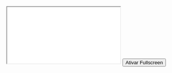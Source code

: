 <!DOCTYPE html>
<html lang="pt-br">
	<head>
		<title>Ativando Fullscreen</title>
		<meta charset="utf-8">
		<meta name='viewport' content="width=device-width,initial-scale=1, shrink-to-fit=no">
		<link rel="stylesheet" href="https://stackpath.bootstrapcdn.com/bootstrap/4.1.3/css/bootstrap.min.css" integrity="sha384-MCw98/SFnGE8fJT3GXwEOngsV7Zt27NXFoaoApmYm81iuXoPkFOJwJ8ERdknLPMO" crossorigin="anonymous">
		<link href = 'style.css' rel='stylesheet'>
	</head>
	<body><iframe src="Informacao.html" allowfullscreen></iframe>
	    <button>Ativar Fullscreen</button>
	</body>
</html>
